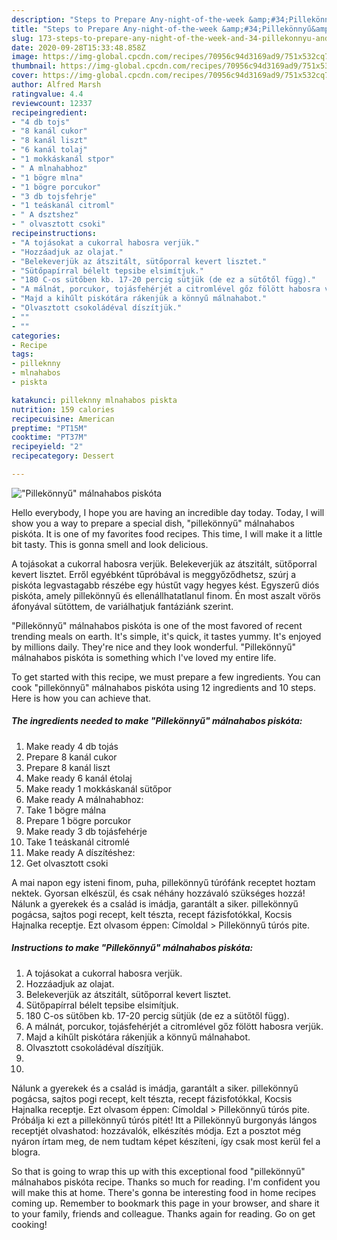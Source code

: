 ```yaml
---
description: "Steps to Prepare Any-night-of-the-week &amp;#34;Pillekönnyű&amp;#34; málnahabos piskóta"
title: "Steps to Prepare Any-night-of-the-week &amp;#34;Pillekönnyű&amp;#34; málnahabos piskóta"
slug: 173-steps-to-prepare-any-night-of-the-week-and-34-pillekonnyu-and-34-malnahabos-piskota
date: 2020-09-28T15:33:48.858Z
image: https://img-global.cpcdn.com/recipes/70956c94d3169ad9/751x532cq70/pillekonnyu-malnahabos-piskota-recept-foto.jpg
thumbnail: https://img-global.cpcdn.com/recipes/70956c94d3169ad9/751x532cq70/pillekonnyu-malnahabos-piskota-recept-foto.jpg
cover: https://img-global.cpcdn.com/recipes/70956c94d3169ad9/751x532cq70/pillekonnyu-malnahabos-piskota-recept-foto.jpg
author: Alfred Marsh
ratingvalue: 4.4
reviewcount: 12337
recipeingredient:
- "4 db tojs"
- "8 kanál cukor"
- "8 kanál liszt"
- "6 kanál tolaj"
- "1 mokkáskanál stpor"
- " A mlnahabhoz"
- "1 bögre mlna"
- "1 bögre porcukor"
- "3 db tojsfehrje"
- "1 teáskanál citroml"
- " A dsztshez"
- " olvasztott csoki"
recipeinstructions:
- "A tojásokat a cukorral habosra verjük."
- "Hozzáadjuk az olajat."
- "Belekeverjük az átszitált, sütőporral kevert lisztet."
- "Sütőpapírral bélelt tepsibe elsimítjuk."
- "180 C-os sütőben kb. 17-20 percig sütjük (de ez a sütőtől függ)."
- "A málnát, porcukor, tojásfehérjét a citromlével gőz fölött habosra verjük."
- "Majd a kihűlt piskótára rákenjük a könnyű málnahabot."
- "Olvasztott csokoládéval díszítjük."
- ""
- ""
categories:
- Recipe
tags:
- pilleknny
- mlnahabos
- piskta

katakunci: pilleknny mlnahabos piskta 
nutrition: 159 calories
recipecuisine: American
preptime: "PT15M"
cooktime: "PT37M"
recipeyield: "2"
recipecategory: Dessert

---
```



![&#34;Pillekönnyű&#34; málnahabos piskóta](https://img-global.cpcdn.com/recipes/70956c94d3169ad9/751x532cq70/pillekonnyu-malnahabos-piskota-recept-foto.jpg)

Hello everybody, I hope you are having an incredible day today. Today, I will show you a way to prepare a special dish, &#34;pillekönnyű&#34; málnahabos piskóta. It is one of my favorites food recipes. This time, I will make it a little bit tasty. This is gonna smell and look delicious.

A tojásokat a cukorral habosra verjük. Belekeverjük az átszitált, sütőporral kevert lisztet. Erről egyébként tűpróbával is meggyőződhetsz, szúrj a piskóta legvastagabb részébe egy hústűt vagy hegyes kést. Egyszerű diós piskóta, amely pillekönnyű és ellenállhatatlanul finom. Én most aszalt vörös áfonyával sütöttem, de variálhatjuk fantáziánk szerint.

&#34;Pillekönnyű&#34; málnahabos piskóta is one of the most favored of recent trending meals on earth. It's simple, it's quick, it tastes yummy. It's enjoyed by millions daily. They're nice and they look wonderful. &#34;Pillekönnyű&#34; málnahabos piskóta is something which I've loved my entire life.


To get started with this recipe, we must prepare a few ingredients. You can cook &#34;pillekönnyű&#34; málnahabos piskóta using 12 ingredients and 10 steps. Here is how you can achieve that.

<!--inarticleads1-->

##### The ingredients needed to make &#34;Pillekönnyű&#34; málnahabos piskóta:

1. Make ready 4 db tojás
1. Prepare 8 kanál cukor
1. Prepare 8 kanál liszt
1. Make ready 6 kanál étolaj
1. Make ready 1 mokkáskanál sütőpor
1. Make ready  A málnahabhoz:
1. Take 1 bögre málna
1. Prepare 1 bögre porcukor
1. Make ready 3 db tojásfehérje
1. Take 1 teáskanál citromlé
1. Make ready  A díszítéshez:
1. Get  olvasztott csoki


A mai napon egy isteni finom, puha, pillekönnyű túrófánk receptet hoztam nektek. Gyorsan elkészül, és csak néhány hozzávaló szükséges hozzá! Nálunk a gyerekek és a család is imádja, garantált a siker. pillekönnyű pogácsa, sajtos pogi recept, kelt tészta, recept fázisfotókkal, Kocsis Hajnalka receptje. Ezt olvasom éppen: Címoldal &gt; Pillekönnyű túrós pite. 

<!--inarticleads2-->

##### Instructions to make &#34;Pillekönnyű&#34; málnahabos piskóta:

1. A tojásokat a cukorral habosra verjük.
1. Hozzáadjuk az olajat.
1. Belekeverjük az átszitált, sütőporral kevert lisztet.
1. Sütőpapírral bélelt tepsibe elsimítjuk.
1. 180 C-os sütőben kb. 17-20 percig sütjük (de ez a sütőtől függ).
1. A málnát, porcukor, tojásfehérjét a citromlével gőz fölött habosra verjük.
1. Majd a kihűlt piskótára rákenjük a könnyű málnahabot.
1. Olvasztott csokoládéval díszítjük.
1. 
1. 


Nálunk a gyerekek és a család is imádja, garantált a siker. pillekönnyű pogácsa, sajtos pogi recept, kelt tészta, recept fázisfotókkal, Kocsis Hajnalka receptje. Ezt olvasom éppen: Címoldal &gt; Pillekönnyű túrós pite. Próbálja ki ezt a pillekönnyű túrós pitét! Itt a Pillekönnyű burgonyás lángos receptjét olvashatod: hozzávalók, elkészítés módja. Ezt a posztot még nyáron írtam meg, de nem tudtam képet készíteni, így csak most kerül fel a blogra. 

So that is going to wrap this up with this exceptional food &#34;pillekönnyű&#34; málnahabos piskóta recipe. Thanks so much for reading. I'm confident you will make this at home. There's gonna be interesting food in home recipes coming up. Remember to bookmark this page in your browser, and share it to your family, friends and colleague. Thanks again for reading. Go on get cooking!
